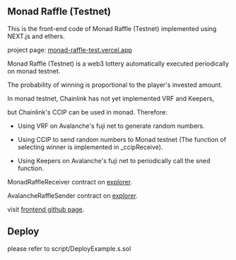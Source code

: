 ## Monad Raffle (Testnet)

This is the front-end code of Monad Raffle (Testnet) implemented using NEXT.js and ethers.

project page: [monad-raffle-test.vercel.app](https://monad-raffle-test.vercel.app)

Monad Raffle (Testnet) is a web3 lottery automatically executed periodically on monad testnet.

The probability of winning is proportional to the player's invested amount.

In monad testnet, Chainlink has not yet implemented VRF and Keepers, 

but Chainlink's CCIP can be used in monad. Therefore:

- Using VRF on Avalanche's fuji net to generate random numbers. 

- Using CCIP to send random numbers to Monad testnet (The function of selecting winner is implemented in _ccipReceive).

- Using Keepers on Avalanche's fuji net to periodically call the sned function. 

MonadRaffleReceiver contract on [explorer](https://testnet.monadexplorer.com/address/0x472ed72434B35Bd562886256B5De87E887340D25?tab=Contract).

AvalancheRaffleSender contract on [explorer](https://subnets-test.avax.network/c-chain/address/0x528508327b2fa3b5d622b7c83152f8fe5d6fa3f7).

visit [frontend github page](https://github.com/YUPOBO/monad-raffle-test).

## Deploy

please refer to script/DeployExample.s.sol